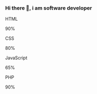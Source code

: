 ### Hi there 👋, i am software developer
<p>HTML</p>
<div class="container">
  <div class="skills html">90%</div>
</div>

<p>CSS</p>
<div class="container">
  <div class="skills css">80%</div>
</div>

<p>JavaScript</p>
<div class="container">
  <div class="skills js">65%</div>
</div>

<p>PHP</p>
<div class="container">
  <div class="skills php">90%</div>
</div>
<!--
**softwaredaniel/softwaredaniel** is a ✨ _special_ ✨ repository because its `README.md` (this file) appears on your GitHub profile.

Here are some ideas to get you started:

- 🔭 I’m currently working on ...
- 🌱 I’m currently learning ...
- 👯 I’m looking to collaborate on ...
- 🤔 I’m looking for help with ...
- 💬 Ask me about ...
- 📫 How to reach me: ...
- 😄 Pronouns: ...
- ⚡ Fun fact: ...
-->
